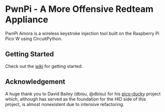 # PwnPi - A More Offensive Redteam Appliance

PwnPi Amora is a wireless keystroke injection tool built on the Raspberry Pi Pico W using CircuitPython.

## Getting Started

Check out the [wiki](https://github.com/lavafroth/pwnpi-amora/wiki) for getting started.

## Acknowledgement

A huge thank you to David Bailey (dbisu, @dbisu) for his [pico-ducky](https://github.com/dbisu/pico-ducky) project which, although has served as the foundation for the HID side of this project, is almost nonexistent due to intensive refactoring.
